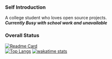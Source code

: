 ### Self Introduction
A college student who loves open source projects.   
***Currently Busy with school work and unavailable***
### Overall Status
[![Readme Card](https://github-readme-stats-one-bice.vercel.app/api?username=keta1&show_icons=true&role=OWNER,ORGANIZATION_MEMBER,COLLABORATOR)](https://github.com/anuraghazra/github-readme-stats)  
[![Top Langs](https://github-readme-stats-one-bice.vercel.app/api/top-langs/?username=keta1&layout=compact&hide=javascript,html,css,MATLAB&role=OWNER,ORGANIZATION_MEMBER&langs_count=10)](https://github.com/anuraghazra/github-readme-stats)
[![wakatime stats](https://github-readme-stats.vercel.app/api/wakatime?username=keta1)](https://github.com/anuraghazra/github-readme-stats)
